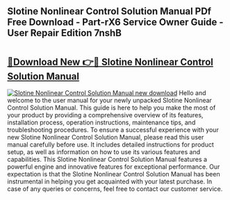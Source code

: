 ## Slotine Nonlinear Control Solution Manual PDf Free Download - Part-rX6 Service Owner Guide - User Repair Edition 7nshB

# <h2><a href="http://bc46810.oget.top/?id=Slotine+Nonlinear+Control+Solution+Manual">🔗Download New 👉🔴 Slotine Nonlinear Control Solution Manual</a></h2>

[![Slotine Nonlinear Control Solution Manual new download](https://i.imgur.com/5g1atiW.png)](http://bc46810.oget.top/?id=Slotine+Nonlinear+Control+Solution+Manual)
Hello and welcome to the user manual for your newly unpacked Slotine Nonlinear Control Solution Manual. This guide is here to help you make the most of your product by providing a comprehensive overview of its features, installation process, operation instructions, maintenance tips, and troubleshooting procedures. To ensure a successful experience with your new Slotine Nonlinear Control Solution Manual, please read this user manual carefully before use. It includes detailed instructions for product setup, as well as information on how to use its various features and capabilities. This Slotine Nonlinear Control Solution Manual features a powerful engine and innovative features for exceptional performance. Our expectation is that the Slotine Nonlinear Control Solution Manual has been instrumental in helping you get acquainted with your latest purchase. In case of any queries or concerns, feel free to contact our customer service.
